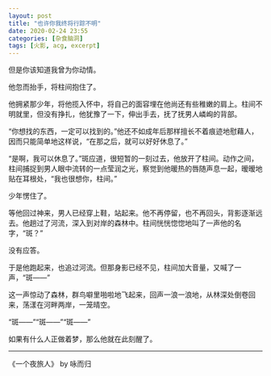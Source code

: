 ```yaml
---
layout: post
title: "也许你我终将行踪不明"
date: 2020-02-24 23:55
categories: [杂食脑洞]
tags: [火影, acg, excerpt]
---
```


但是你该知道我曾为你动情。

<!-- more -->

他忽而抬手，将柱间抱住了。

他拥紧那少年，将他揽入怀中，将自己的面容埋在他尚还有些稚嫩的肩上。柱间不明就里，但没有挣扎，他犹豫了一下，伸出手去，抚了抚男人嶙峋的背部。

“你想找的东西，一定可以找到的。”他还不如成年后那样擅长不着痕迹地慰藉人，因而只能简单地这样说，“在那之后，就可以好好休息了。”

“是啊，我可以休息了。”斑应道，很短暂的一刻过去，他放开了柱间。动作之间，柱间捕捉到男人眼中流转的一点莹润之光，察觉到他暖热的唇随声息一起，暧暧地贴在耳根处，“我也很想你，柱间。”

少年愣住了。

等他回过神来，男人已经穿上鞋，站起来。他不再停留，也不再回头，背影逐渐远去。他趟过了河流，深入到对岸的森林中。柱间恍恍惚惚地叫了一声他的名字，“斑？”

没有应答。

于是他跑起来，也追过河流。但那身影已经不见，柱间加大音量，又喊了一声，“斑——”

这一声惊动了森林，群鸟噼里啪啦地飞起来，回声一浪一浪地，从林深处倒卷回来，荡漾在河畔两岸，一笼晴空。

“斑——”“斑——”“斑——”

如果有什么人正做着梦，那么他就在此刻醒了。

---

《一个夜旅人》 by 咏而归
